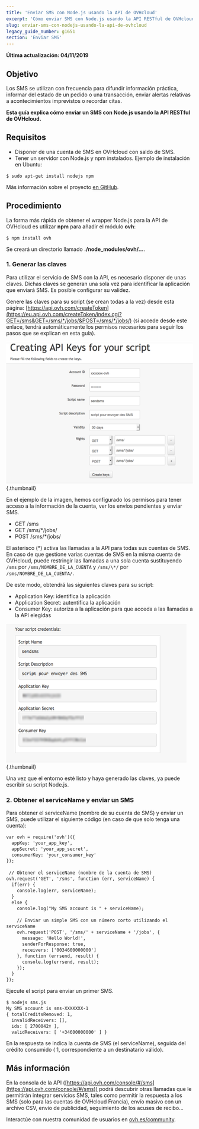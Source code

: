 ```yaml
---
title: 'Enviar SMS con Node.js usando la API de OVHcloud'
excerpt: 'Cómo enviar SMS con Node.js usando la API RESTful de OVHcloud'
slug: enviar-sms-con-nodejs-usando-la-api-de-ovhcloud
legacy_guide_number: g1651
section: 'Enviar SMS'
---
```


**Última actualización: 04/11/2019**

## Objetivo

Los SMS se utilizan con frecuencia para difundir información práctica, informar del estado de un pedido o una transacción, enviar alertas relativas a acontecimientos imprevistos o recordar citas.

**Esta guía explica cómo enviar un SMS con Node.js usando la API RESTful de OVHcloud.**

## Requisitos

- Disponer de una cuenta de SMS en OVHcloud con saldo de SMS.
- Tener un servidor con Node.js y npm instalados. Ejemplo de instalación en Ubuntu:

```
$ sudo apt-get install nodejs npm
```

Más información sobre el proyecto [en GitHub](https://github.com/ovh/node-ovh).


## Procedimiento

La forma más rápida de obtener el wrapper Node.js para la API de OVHcloud es utilizar **npm** para añadir el módulo **ovh**:

```
$ npm install ovh
```

Se creará un directorio llamado **./node_modules/ovh/...**.

### 1. Generar las claves

Para utilizar el servicio de SMS con la API, es necesario disponer de unas claves. Dichas claves se generan una sola vez para identificar la aplicación que enviará SMS. Es posible configurar su validez.

Genere las claves para su script (se crean todas a la vez) desde esta página:
[https://api.ovh.com/createToken](https://eu.api.ovh.com/createToken/index.cgi?GET=/sms&GET=/sms/*/jobs/&POST=/sms/*/jobs/) (si accede desde este enlace, tendrá automáticamente los permisos necesarios para seguir los pasos que se explican en esta guía).

![generar los tokens](images/img_2462.jpg){.thumbnail}

En el ejemplo de la imagen, hemos configurado los permisos para tener acceso a la información de la cuenta, ver los envíos pendientes y enviar SMS.

- GET /sms
- GET /sms/\*/jobs/
- POST /sms/\*/jobs/


El asterisco (\*) activa las llamadas a la API para todas sus cuentas de SMS. En caso de que gestione varias cuentas de SMS en la misma cuenta de OVHcloud, puede restringir las llamadas a una sola cuenta sustituyendo `/sms` por `/sms/NOMBRE_DE_LA_CUENTA` y `/sms/\*/` por `/sms/NOMBRE_DE_LA_CUENTA/`.

De este modo, obtendrá las siguientes claves para su script:

- Application Key: identifica la aplicación
- Application Secret: autentifica la aplicación
- Consumer Key: autoriza a la aplicación para que acceda a las llamadas a la API elegidas


![Obtención de los tokens](images/img_2463.jpg){.thumbnail}

Una vez que el entorno esté listo y haya generado las claves, ya puede escribir su script Node.js.


### 2. Obtener el serviceName y enviar un SMS

Para obtener el serviceName (nombre de su cuenta de SMS) y enviar un SMS, puede utilizar el siguiente código (en caso de que solo tenga una cuenta):

```
var ovh = require('ovh')({
  appKey: 'your_app_key',
  appSecret: 'your_app_secret',
  consumerKey: 'your_consumer_key'
});
 
 // Obtener el serviceName (nombre de la cuenta de SMS)
ovh.request('GET', '/sms', function (err, serviceName) {
  if(err) {
    console.log(err, serviceName);
  }
  else {
    console.log("My SMS account is " + serviceName);
 
    // Enviar un simple SMS con un número corto utilizando el serviceName
    ovh.request('POST', '/sms/' + serviceName + '/jobs', {
      message: 'Hello World!',
      senderForResponse: true,
      receivers: ['0034600000000']
    }, function (errsend, result) {
      console.log(errsend, result);
    });
  }
});
```


Ejecute el script para enviar un primer SMS.

```
$ nodejs sms.js
My SMS account is sms-XXXXXXX-1
{ totalCreditsRemoved: 1,
  invalidReceivers: [],
  ids: [ 2700042‡ ],
  validReceivers: [ '+34600000000' ] }
```


En la respuesta se indica la cuenta de SMS (el serviceName), seguida del crédito consumido ( 1, correspondiente a un destinatario válido).


## Más información

En la consola de la API ([https://api.ovh.com/console/#/sms](https://api.ovh.com/console/#/sms)) podrá descubrir otras llamadas que le permitirán integrar servicios SMS, tales como permitir la respuesta a los SMS (solo para las cuentas de OVHcloud Francia), envío masivo con un archivo CSV, envío de publicidad, seguimiento de los acuses de recibo...


Interactúe con nuestra comunidad de usuarios en [ovh.es/community](https://www.ovh.es/community/).
